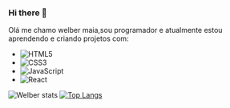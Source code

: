 ### Hi there 👋
  Olá me chamo welber maia,sou programador e atualmente estou aprendendo e criando projetos com:

- ![HTML5](https://img.shields.io/badge/html5-%23E34F26.svg?style=for-the-badge&logo=html5&logoColor=white)
- ![CSS3](https://img.shields.io/badge/css3-%231572B6.svg?style=for-the-badge&logo=css3&logoColor=white)
- ![JavaScript](https://img.shields.io/badge/javascript-%23323330.svg?style=for-the-badge&logo=javascript&logoColor=%23F7DF1E)
- 	![React](https://img.shields.io/badge/react-%2320232a.svg?style=for-the-badge&logo=react&logoColor=%2361DAFB)


![Welber stats](https://github-readme-stats.vercel.app/api?username=welberma1a&show_icons=true&theme=transparent)
[![Top Langs](https://github-readme-stats.vercel.app/api/top-langs/?username=welberma1a)](https://github.com/anuraghazra/github-readme-stats)
